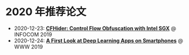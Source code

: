 # 2020 年推荐论文

- 2020-12-23: [**CFHider: Control Flow Obfuscation with Intel SGX**](./1223.md) @ INFOCOM 2019
- 2020-12-24: [**A First Look at Deep Learning Apps on Smartphones**](./1224.md) @ WWW 2019


